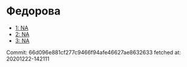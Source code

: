 # Федорова
- [1: NA](1.md)
- [2: NA](2.md)
- [3: NA](3.md)

Commit: 66d096e881cf277c9466f94afe46627ae8632633
 fetched at: 20201222-142111
